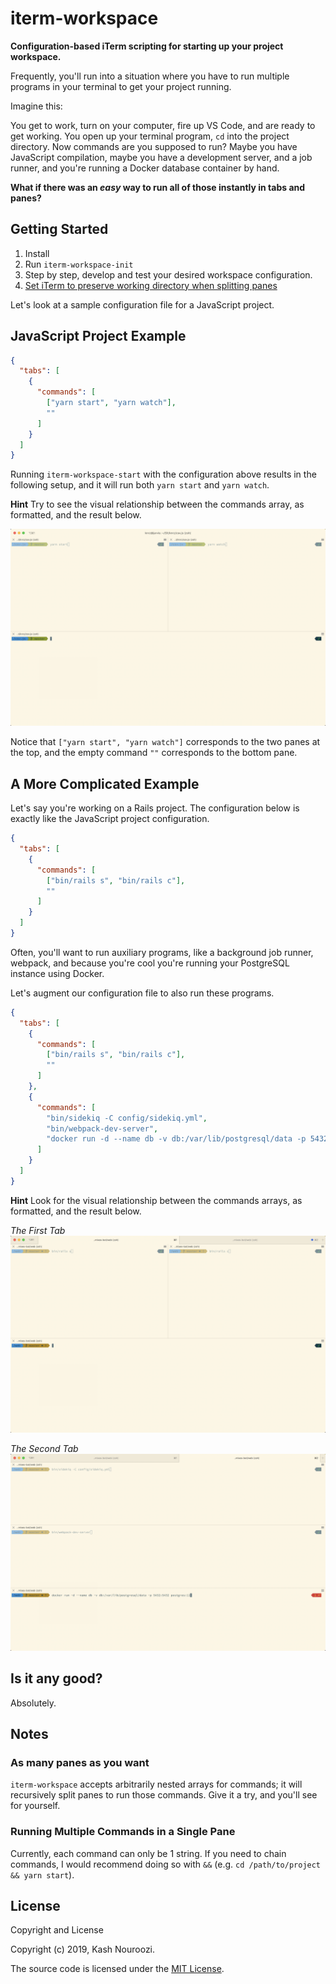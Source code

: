# iterm-workspace

**Configuration-based iTerm scripting for starting up your project workspace.**

Frequently, you'll run into a situation where you have to run multiple programs in your terminal to get your project running.

Imagine this:

You get to work, turn on your computer, fire up VS Code, and are ready to get working. You open up your terminal program, `cd` into the project directory. Now commands are you supposed to run? Maybe you have JavaScript compilation, maybe you have a development server, and a job runner, and you're running a Docker database container by hand.

**What if there was an _easy_ way to run all of those instantly in tabs and panes?**

## Getting Started

1. Install
2. Run `iterm-workspace-init`
3. Step by step, develop and test your desired workspace configuration.
4. [Set iTerm to preserve working directory when splitting panes](https://apple.stackexchange.com/questions/337377/iterm2-split-vertically-with-current-profile-with-same-working-directory)

Let's look at a sample configuration file for a JavaScript project.

## JavaScript Project Example

```json
{
  "tabs": [
    {
      "commands": [
        ["yarn start", "yarn watch"],
        ""
      ]
    }
  ]
}
```

Running `iterm-workspace-start` with the configuration above results in the following setup, and it will run both `yarn start` and `yarn watch`.

**Hint** Try to see the visual relationship between the commands array, as formatted, and the result below.

![JavaScript Example](./images/js.png)

Notice that `["yarn start", "yarn watch"]` corresponds to the two panes at the top, and the empty command `""` corresponds to the bottom pane.

## A More Complicated Example

Let's say you're working on a Rails project. The configuration below is exactly like the JavaScript project configuration.

```json
{
  "tabs": [
    {
      "commands": [
        ["bin/rails s", "bin/rails c"],
        ""
      ]
    }
  ]
}
```

Often, you'll want to run auxiliary programs, like a background job runner, webpack, and because you're cool you're running your PostgreSQL instance using Docker.

Let's augment our configuration file to also run these programs.

```json
{
  "tabs": [
    {
      "commands": [
        ["bin/rails s", "bin/rails c"],
        ""
      ]
    },
    {
      "commands": [
        "bin/sidekiq -C config/sidekiq.yml",
        "bin/webpack-dev-server",
        "docker run -d --name db -v db:/var/lib/postgresql/data -p 5432:5432 postgres:11",
      ]
    }
  ]
}
```

**Hint** Look for the visual relationship between the commands arrays, as formatted, and the result below.

_The First Tab_
![The First Tab](./images/rails-tab-1.png)

_The Second Tab_
![The Second Tab](./images/rails-tab-2.png)

## Is it any good?

Absolutely.

## Notes

### As many panes as you want

`iterm-workspace` accepts arbitrarily nested arrays for commands; it will recursively split panes to run those commands. Give it a try, and you'll see for yourself.

### Running Multiple Commands in a Single Pane

Currently, each command can only be 1 string. If you need to chain commands, I would recommend doing so with `&&` (e.g. `cd /path/to/project && yarn start`).

## License

Copyright and License

Copyright (c) 2019, Kash Nouroozi.

The source code is licensed under the [MIT License](LICENSE).